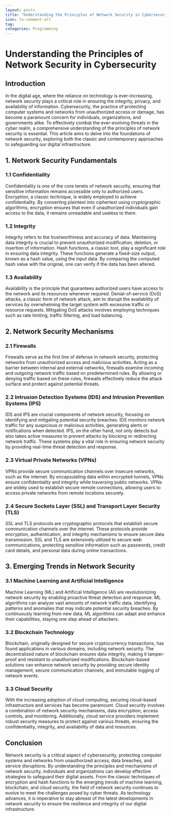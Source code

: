 ```yaml
---
layout: posts
title: "Understanding the Principles of Network Security in Cybersecurity"
icon: fa-comment-alt
tag:      
categories: Programming
---
```



# Understanding the Principles of Network Security in Cybersecurity

## Introduction

In the digital age, where the reliance on technology is ever-increasing, network security plays a critical role in ensuring the integrity, privacy, and availability of information. Cybersecurity, the practice of protecting computer systems and networks from unauthorized access or damage, has become a paramount concern for individuals, organizations, and governments alike. To effectively combat the ever-evolving threats in the cyber realm, a comprehensive understanding of the principles of network security is essential. This article aims to delve into the foundations of network security, exploring both the classic and contemporary approaches to safeguarding our digital infrastructure.

## 1. Network Security Fundamentals

### 1.1 Confidentiality
Confidentiality is one of the core tenets of network security, ensuring that sensitive information remains accessible only to authorized users. Encryption, a classic technique, is widely employed to achieve confidentiality. By converting plaintext into ciphertext using cryptographic algorithms, encryption ensures that even if unauthorized individuals gain access to the data, it remains unreadable and useless to them.

### 1.2 Integrity
Integrity refers to the trustworthiness and accuracy of data. Maintaining data integrity is crucial to prevent unauthorized modification, deletion, or insertion of information. Hash functions, a classic tool, play a significant role in ensuring data integrity. These functions generate a fixed-size output, known as a hash value, using the input data. By comparing the computed hash value with the original, one can verify if the data has been altered.

### 1.3 Availability
Availability is the principle that guarantees authorized users have access to the network and its resources whenever required. Denial-of-service (DoS) attacks, a classic form of network attack, aim to disrupt the availability of services by overwhelming the target system with excessive traffic or resource requests. Mitigating DoS attacks involves employing techniques such as rate limiting, traffic filtering, and load balancing.

## 2. Network Security Mechanisms

### 2.1 Firewalls
Firewalls serve as the first line of defense in network security, protecting networks from unauthorized access and malicious activities. Acting as a barrier between internal and external networks, firewalls examine incoming and outgoing network traffic based on predetermined rules. By allowing or denying traffic based on these rules, firewalls effectively reduce the attack surface and protect against potential threats.

### 2.2 Intrusion Detection Systems (IDS) and Intrusion Prevention Systems (IPS)
IDS and IPS are crucial components of network security, focusing on identifying and mitigating potential security breaches. IDS monitors network traffic for any suspicious or malicious activities, generating alerts or notifications when detected. IPS, on the other hand, not only detects but also takes active measures to prevent attacks by blocking or redirecting network traffic. These systems play a vital role in ensuring network security by providing real-time threat detection and response.

### 2.3 Virtual Private Networks (VPNs)
VPNs provide secure communication channels over insecure networks, such as the internet. By encapsulating data within encrypted tunnels, VPNs ensure confidentiality and integrity while traversing public networks. VPNs are widely used to establish secure remote connections, allowing users to access private networks from remote locations securely.

### 2.4 Secure Sockets Layer (SSL) and Transport Layer Security (TLS)
SSL and TLS protocols are cryptographic protocols that establish secure communication channels over the internet. These protocols provide encryption, authentication, and integrity mechanisms to ensure secure data transmission. SSL and TLS are extensively utilized to secure web communications, protecting sensitive information such as passwords, credit card details, and personal data during online transactions.

## 3. Emerging Trends in Network Security

### 3.1 Machine Learning and Artificial Intelligence
Machine Learning (ML) and Artificial Intelligence (AI) are revolutionizing network security by enabling proactive threat detection and response. ML algorithms can analyze vast amounts of network traffic data, identifying patterns and anomalies that may indicate potential security breaches. By continuously learning from new data, ML algorithms can adapt and enhance their capabilities, staying one step ahead of attackers.

### 3.2 Blockchain Technology
Blockchain, originally designed for secure cryptocurrency transactions, has found applications in various domains, including network security. The decentralized nature of blockchain ensures data integrity, making it tamper-proof and resistant to unauthorized modifications. Blockchain-based solutions can enhance network security by providing secure identity management, secure communication channels, and immutable logging of network events.

### 3.3 Cloud Security
With the increasing adoption of cloud computing, securing cloud-based infrastructure and services has become paramount. Cloud security involves a combination of network security mechanisms, data encryption, access controls, and monitoring. Additionally, cloud service providers implement robust security measures to protect against various threats, ensuring the confidentiality, integrity, and availability of data and resources.

## Conclusion

Network security is a critical aspect of cybersecurity, protecting computer systems and networks from unauthorized access, data breaches, and service disruptions. By understanding the principles and mechanisms of network security, individuals and organizations can develop effective strategies to safeguard their digital assets. From the classic techniques of encryption and hash functions to the emerging trends of machine learning, blockchain, and cloud security, the field of network security continues to evolve to meet the challenges posed by cyber threats. As technology advances, it is imperative to stay abreast of the latest developments in network security to ensure the resilience and integrity of our digital infrastructure.